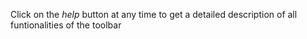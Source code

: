 Click on the _help_ button at any time to get a detailed description of all funtionalities of the toolbar